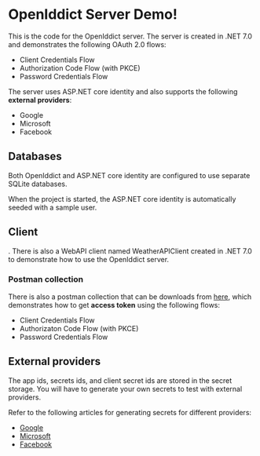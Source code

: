 # OpenIddict Server Demo!

This is the code for the OpenIddict server. The server is created in .NET 7.0 and demonstrates the following OAuth 2.0 flows:

- Client Credentials Flow
- Authorization Code Flow (with PKCE)
- Password Credentials Flow

The server uses ASP.NET core identity and also supports the following **external providers**:

- Google
- Microsoft
- Facebook

## Databases

Both OpenIddict and ASP.NET core identity are configured to use separate SQLite databases.

When the project is started, the ASP.NET core identity is automatically seeded with a sample user.

## Client

.
There is also a WebAPI client named WeatherAPIClient created in .NET 7.0 to demonstrate how to use the OpenIddict server.

### Postman collection

There is also a postman collection that can be downloads from [here](https://api.postman.com/collections/2187028-b011320f-ee77-4f4b-a659-92b5dffb62d3?access_key=PMAT-01H753MC7KAEV4EECDRXD8ZZGJ), which demonstrates how to get **access token** using the following flows:

- Client Credentials Flow
- Authorizaton Code Flow (with PKCE)
- Password Credentials Flow

## External providers

The app ids, secrets ids, and client secret ids are stored in the secret storage. You will have to generate your own secrets to test with external providers.

Refer to the following articles for generating secrets for different providers:

- [Google](https://learn.microsoft.com/en-us/aspnet/core/security/authentication/social/google-logins?view=aspnetcore-7.0)
- [Microsoft](https://learn.microsoft.com/en-us/aspnet/core/security/authentication/social/microsoft-logins?view=aspnetcore-7.0)
- [Facebook](https://learn.microsoft.com/en-us/aspnet/core/security/authentication/social/facebook-logins?view=aspnetcore-7.0)

